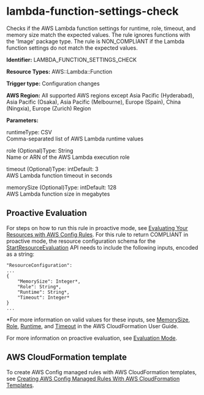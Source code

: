 # lambda\-function\-settings\-check<a name="lambda-function-settings-check"></a>

Checks if the AWS Lambda function settings for runtime, role, timeout, and memory size match the expected values\. The rule ignores functions with the 'Image' package type\. The rule is NON\_COMPLIANT if the Lambda function settings do not match the expected values\.

**Identifier:** LAMBDA\_FUNCTION\_SETTINGS\_CHECK

**Resource Types:** AWS::Lambda::Function

**Trigger type:** Configuration changes

**AWS Region:** All supported AWS regions except Asia Pacific \(Hyderabad\), Asia Pacific \(Osaka\), Asia Pacific \(Melbourne\), Europe \(Spain\), China \(Ningxia\), Europe \(Zurich\) Region

**Parameters:**

runtimeType: CSV  
Comma\-separated list of AWS Lambda runtime values

role \(Optional\)Type: String  
Name or ARN of the AWS Lambda execution role

timeout \(Optional\)Type: intDefault: 3  
AWS Lambda function timeout in seconds

memorySize \(Optional\)Type: intDefault: 128  
AWS Lambda function size in megabytes

## Proactive Evaluation<a name="w2aac12c33c15b9d403c17"></a>

 For steps on how to run this rule in proactive mode, see [Evaluating Your Resources with AWS Config Rules](./evaluating-your-resources.html#evaluating-your-resources-proactive)\. For this rule to return COMPLIANT in proactive mode, the resource configuration schema for the [StartResourceEvaluation](https://docs.aws.amazon.com/config/latest/APIReference/API_StartResourceEvaluation.html) API needs to include the following inputs, encoded as a string: 

```
"ResourceConfiguration":
...
{
    "MemorySize": Integer*,
    "Role": String*,
    "Runtime": String*,
    "Timeout": Integer*
} 
...
```

\*For more information on valid values for these inputs, see [MemorySize](https://docs.aws.amazon.com/AWSCloudFormation/latest/UserGuide/aws-resource-lambda-function.html#cfn-lambda-function-memorysize), [Role](https://docs.aws.amazon.com/AWSCloudFormation/latest/UserGuide/aws-resource-lambda-function.html#cfn-lambda-function-role), [Runtime](https://docs.aws.amazon.com/AWSCloudFormation/latest/UserGuide/aws-resource-lambda-function.html#cfn-lambda-function-runtime), and [Timeout](https://docs.aws.amazon.com/AWSCloudFormation/latest/UserGuide/aws-resource-lambda-function.html#cfn-lambda-function-timeout) in the AWS CloudFormation User Guide\.

 For more information on proactive evaluation, see [Evaluation Mode](./evaluate-config-rules.html)\. 

## AWS CloudFormation template<a name="w2aac12c33c15b9d403c19"></a>

To create AWS Config managed rules with AWS CloudFormation templates, see [Creating AWS Config Managed Rules With AWS CloudFormation Templates](aws-config-managed-rules-cloudformation-templates.md)\.